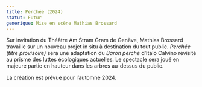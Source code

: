 ```yaml
---
title: Perchée (2024)
statut: Futur
generique: Mise en scène Mathias Brossard
---
```

Sur invitation du Théâtre Am Stram Gram de Genève, Mathias Brossard travaille sur un nouveau projet in situ à destination du tout public. *Perchée (titre provisoire)* sera une adaptation du *Baron perché* d’Italo Calvino revisité au prisme des luttes écologiques actuelles. Le spectacle sera joué en majeure partie en hauteur dans les arbres au-dessus du public. 

La création est prévue pour l’automne 2024.